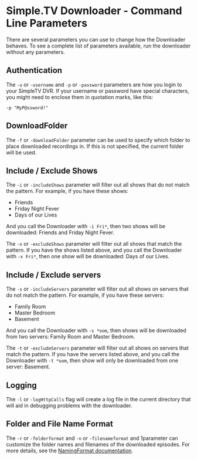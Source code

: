 # Simple.TV Downloader - Command Line Parameters

There are several parameters you can use to change how the Downloader behaves.  To see
a complete list of parameters available, run the downloader without any parameters.

## Authentication

The `-u` or `-username` and `-p` or `-password` parameters are how you login
to your SimpleTV DVR.  If your username or password have special characters,
you might need to enclose them in quotation marks, like this:

    -p "MyP@ssword!"

## DownloadFolder

The `-f` or `-downloadFolder` parameter can be used to specify which folder
to place downloaded recordings in.  If this is not specified, the current
folder will be used.

## Include / Exclude Shows

The `-i` or `-includeShows` parameter will filter out all shows that do not
match the pattern.  For example, if you have these shows:

- Friends
- Friday Night Fever
- Days of our Lives

And you call the Downloader with `-i Fri*`, then two shows will be downloaded:
Friends and Friday Night Fever.

The `-x` or `-excludeShows` parameter will filter out all shows that match
the pattern.  If you have the shows listed above, and you call the Downloader
with `-x Fri*`, then one show will be downloaded: Days of our Lives.

## Include / Exclude servers

The `-s` or `-includeServers` parameter will filter out all shows on servers that do not
match the pattern.  For example, if you have these servers:

- Family Room
- Master Bedroom
- Basement

And you call the Downloader with `-s *oom`, then shows will be downloaded
from two servers:
Family Room and Master Bedroom.

The `-t` or `-excludeServers` parameter will filter out all shows on servers that match
the pattern.  If you have the servers listed above, and you call the Downloader
with `-t *oom`, then show will only be downloaded from one server: Basement.

## Logging

The `-l` or `-logHttpCalls` flag will create a log file in the current directory
that will aid in debugging problems with the downloader.

## Folder and File Name Format

The `-r` or `-folderformat` and `-n` or `-filenameformat` and 1parameter can
customize the folder names and filenames of the downloaded episodes.  For more
details, see the [NamingFormat documentation](doc/NamingFormat.md).
